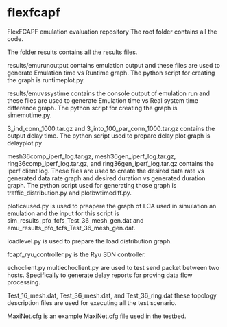 # flexfcapf
FlexFCAPF emulation evaluation repository
The root folder contains all the code.

The folder results contains all the results files.

results/emurunoutput contains emulation output and these files are used to generate Emulation time vs Runtime graph. The python script for creating the graph is runtimeplot.py.

results/emuvssystime contains the console output of emulation run and these files are used to generate Emulation time vs Real system time difference graph. The python script for creating the graph is simemutime.py.

3_ind_conn_1000.tar.gz and 3_into_100_par_conn_1000.tar.gz contains the output delay time. The python script used to prepare delay plot graph is delayplot.py

mesh36comp_iperf_log.tar.gz, mesh36gen_iperf_log.tar.gz, ring36comp_iperf_log.tar.gz, and ring36gen_iperf_log.tar.gz contains the iperf client log. These files are used to create the desired data rate vs generated data rate graph and desired duration vs generated duration graph. The python script used for generating those graph is traffic_distribution.py and plotbwtimediff.py.

plotlcaused.py is used to preapere the graph of LCA used in simulation an emulation and the input for this script is sim_results_pfo_fcfs_Test_36_mesh_gen.dat and emu_results_pfo_fcfs_Test_36_mesh_gen.dat.

loadlevel.py is used to prepare the load distribution graph.

fcapf_ryu_controller.py is the Ryu SDN controller.

echoclient.py multiechoclient.py are used to test send packet between two hosts. Specifically to generate delay reports for proving data flow processing.

Test_16_mesh.dat, Test_36_mesh.dat, and Test_36_ring.dat these topology description files are used for executing all the test scenario. 

MaxiNet.cfg is an example MaxiNet.cfg file used in the testbed.